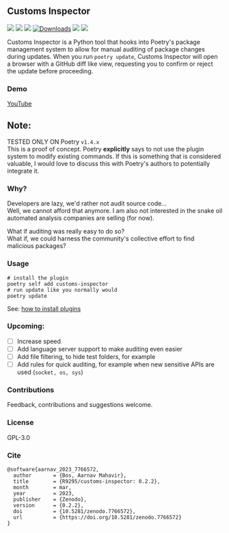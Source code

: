 ## Customs Inspector
![](https://img.shields.io/github/commit-activity/w/R9295/customs-inspector?style=flat-square)
![](https://img.shields.io/github/issues/R9295/customs-inspector?style=flat-square)
![](https://img.shields.io/pypi/v/customs-inspector?style=flat-square)
[![Downloads](https://pepy.tech/badge/customs-inspector/week)](https://pepy.tech/project/panoptisch)
![](https://img.shields.io/pypi/format/customs-inspector?style=flat-square)
![](https://img.shields.io/badge/code%20style-black-000000.svg)

Customs Inspector is a Python tool that hooks into Poetry's package management system 
to allow for manual auditing of package changes during updates. 
When you run ``poetry update``, Customs Inspector will open a browser with a GitHub diff like view, requesting you to confirm or reject the update before proceeding.

### Demo
[YouTube](https://www.youtube.com/watch?v=OrNrUvW-7Cc)

## Note:
TESTED ONLY ON Poetry ``v1.4.x``  
This is a proof of concept. Poetry **explicitly** says to not use the plugin system to modify existing commands.
If this is something that is considered valuable, I would love to discuss this with Poetry's authors to potentially integrate it.

### Why?
Developers are lazy, we'd rather not audit source code...  
Well, we cannot afford that anymore.
I am also not interested in the snake oil automated analysis companies are selling (for now).

What if auditing was really easy to do so?  
What if, we could harness the community's collective effort to find malicious packages?

### Usage
```
# install the plugin
poetry self add customs-inspector
# run update like you normally would
poetry update
```
See: [how to install plugins](https://python-poetry.org/docs/master/plugins/#using-plugins)  

### Upcoming:
- [ ] Increase speed
- [ ] Add language server support to make auditing even easier
- [ ] Add file filtering, to hide test folders, for example
- [ ] Add rules for quick auditing, for example when new sensitive APIs are used (``socket, os, sys``)

### Contributions
Feedback, contributions and suggestions welcome.

### License
GPL-3.0

### Cite
```
@software{aarnav_2023_7766572,
  author       = {Bos, Aarnav Mahavir},
  title        = {R9295/customs-inspector: 0.2.2},
  month        = mar,
  year         = 2023,
  publisher    = {Zenodo},
  version      = {0.2.2},
  doi          = {10.5281/zenodo.7766572},
  url          = {https://doi.org/10.5281/zenodo.7766572}
}
```
